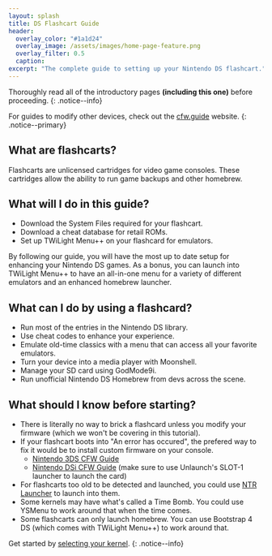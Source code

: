 ```yaml
---
layout: splash
title: DS Flashcart Guide
header:
  overlay_color: "#1a1d24"
  overlay_image: /assets/images/home-page-feature.png
  overlay_filter: 0.5
  caption:
excerpt: "The complete guide to setting up your Nintendo DS flashcart."
---
```


Thoroughly read all of the introductory pages **(including this one)** before proceeding.
{: .notice--info}

For guides to modify other devices, check out the [cfw.guide](https://cfw.guide) website.
{: .notice--primary}

## What are flashcarts?

Flashcarts are unlicensed cartridges for video game consoles. These cartridges allow the ability to run game backups and other homebrew.

## What will I do in this guide?

- Download the System Files required for your flashcart.
- Download a cheat database for retail ROMs.
- Set up TWiLight Menu++ on your flashcard for emulators.

By following our guide, you will have the most up to date setup for enhancing your Nintendo DS games. As a bonus, you can launch into TWiLight Menu++ to have an all-in-one menu for a variety of different emulators and an enhanced homebrew launcher.

## What can I do by using a flashcard?

- Run most of the entries in the Nintendo DS library.
- Use cheat codes to enhance your experience.
- Emulate old-time classics with a menu that can access all your favorite emulators.
- Turn your device into a media player with Moonshell.
- Manage your SD card using GodMode9i.
- Run unofficial Nintendo DS Homebrew from devs across the scene.

## What should I know before starting?

- There is literally no way to brick a flashcard unless you modify your firmware (which we won't be covering in this tutorial).
- If your flashcart boots into "An error has occured", the prefered way to fix it would be to install custom firmware on your console.
  - [Nintendo 3DS CFW Guide](https://3ds.hacks.guide)
  - [Nintendo DSi CFW Guide](https://dsi.cfw.guide) (make sure to use Unlaunch's SLOT-1 launcher to launch the card)
- For flashcarts too old to be detected and launched, you could use [NTR Launcher](https://github.com/ApacheThunder/NTR_Launcher/releases) to launch into them.
- Some kernels may have what's called a Time Bomb. You could use YSMenu to work around that when the time comes.
- Some flashcarts can only launch homebrew. You can use Bootstrap 4 DS (which comes with TWiLight Menu++) to work around that.

Get started by [selecting your kernel](installing-unlaunch).
{: .notice--info}
